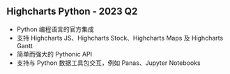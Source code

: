 ## Highcharts Python  - 2023 Q2

* Python 编程语言的官方集成
* 支持 Highcharts JS、Highcharts Stock、Highcharts Maps 及 Highcharts Gantt
* 简单而强大的 Pythonic API
* 支持与 Python 数据工具包交互，例如 Panas、Jupyter Notebooks